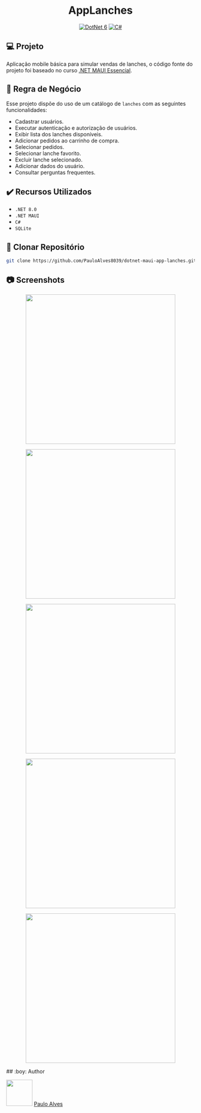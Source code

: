 <h1 align="center">AppLanches</h1>

<p align="center">
  <a href="https://learn.microsoft.com/pt-br/dotnet/"><img alt="DotNet 6" src="https://img.shields.io/badge/.NET-5C2D91?logo=.net&logoColor=white&style=for-the-badge" /></a>
  <a href="https://learn.microsoft.com/pt-br/dotnet/csharp/programming-guide/"><img alt="C#" src="https://img.shields.io/badge/C%23-239120?logo=c-sharp&logoColor=white&style=for-the-badge" /></a>
</p>

## :computer: Projeto

Aplicação mobile básica para simular vendas de lanches, o código fonte do projeto foi baseado no curso [.NET MAUI Essencial](https://www.udemy.com/course/net-maui-essencial/?couponCode=LETSLEARNNOW).

## :blue_book: Regra de Negócio

Esse projeto dispõe do uso de um catálogo de `lanches` com as seguintes funcionalidades:

- Cadastrar usuários.
- Executar autenticação e autorização de usuários.
- Exibir lista dos lanches disponíveis.
- Adicionar pedidos ao carrinho de compra.
- Selecionar pedidos.
- Selecionar lanche favorito.
- Excluir lanche selecionado.
- Adicionar dados do usuário.
- Consultar perguntas frequentes.

## ✔️ Recursos Utilizados

- `.NET 8.0`
- `.NET MAUI`
- `C#`
- `SQLite`

## :floppy_disk: Clonar Repositório

```bash
git clone https://github.com/PauloAlves8039/dotnet-maui-app-lanches.git
```
## :camera: Screenshots

<p align="center"> <img src="https://github.com/PauloAlves8039/dotnet-maui-app-lanches/blob/master/src/AppLanches/Resources/Images/screenshots/screenshot1.png" style="width:400px;" /> </p>
<p align="center"> <img src="https://github.com/PauloAlves8039/dotnet-maui-app-lanches/blob/master/src/AppLanches/Resources/Images/screenshots/screenshot2.png" style="width:400px;" /> </p>
<p align="center"> <img src="https://github.com/PauloAlves8039/dotnet-maui-app-lanches/blob/master/src/AppLanches/Resources/Images/screenshots/screenshot3.png" style="width:400px;" /> </p>
<p align="center"> <img src="https://github.com/PauloAlves8039/dotnet-maui-app-lanches/blob/master/src/AppLanches/Resources/Images/screenshots/screenshot5.png" style="width:400px;" /> </p>
<p align="center"> <img src="https://github.com/PauloAlves8039/dotnet-maui-app-lanches/blob/master/src/AppLanches/Resources/Images/screenshots/screenshot7.png" style="width:400px;" /> </p>
## :boy: Author

<a href="https://github.com/PauloAlves8039"><img src="https://avatars.githubusercontent.com/u/57012714?v=4" width=70></a>
[Paulo Alves](https://github.com/PauloAlves8039)

